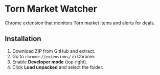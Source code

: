 # Torn Market Watcher

Chrome extension that monitors Torn market items and alerts for deals.

## Installation
1. Download ZIP from GitHub and extract.
2. Go to `chrome://extensions/` in Chrome.
3. Enable **Developer mode** (top right).
4. Click **Load unpacked** and select the folder.
